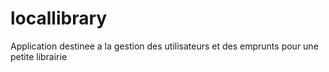 # locallibrary
Application destinee a la gestion des utilisateurs et des emprunts pour une  petite librairie 
